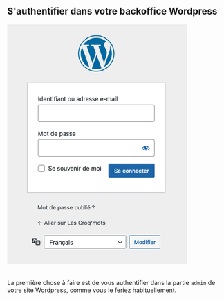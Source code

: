 ## S'authentifier dans votre backoffice Wordpress

<div>
  <img
    alt="WORDPRESS-LOGIN"
    src="https://raw.githubusercontent.com/multi-coop/datami-website-content/main/images/wordpress/wordpress-login.png"
    />
</div>
<br>

La première chose à faire est de vous authentifier dans la partie `admin` de votre site Wordpress, comme vous le feriez habituellement.

